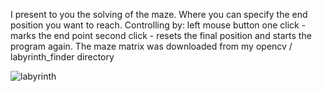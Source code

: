 
I present to you the solving of the maze. Where you can specify the end position you want to reach.
Controlling by:
left mouse button
one click - marks the end point
second click - resets the final position and starts the program again. The maze matrix was downloaded from my opencv / labyrinth_finder directory

![labyrinth](https://user-images.githubusercontent.com/44371092/80143818-af978280-85ad-11ea-8e08-5970c9c28273.gif)


